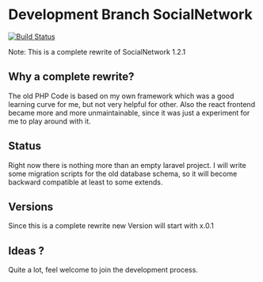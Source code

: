 # Development Branch SocialNetwork 

[![Build Status](https://travis-ci.org/andreas83/SocialNetwork.svg?branch=master)](https://travis-ci.org/andreas83/SocialNetwork)

Note:
This is a complete rewrite of SocialNetwork 1.2.1 


 ## Why a complete rewrite? 
 
 The old PHP Code is based on my own framework which was a good learning curve for me, but not very helpful for other. 
 Also the react frontend  became more and more unmaintainable, since it was just a experiment for me to play around with it. 
 
 ## Status
 
 Right now there is nothing more than an empty laravel project. 
 I will write some migration scripts for the old database schema, so it will become backward compatible at least to some extends.

 ## Versions
 
 Since this is a complete rewrite new Version will start with x.0.1
 
 ## Ideas ? 
 
 Quite a lot, feel welcome to join the development process. 
 
 
 


